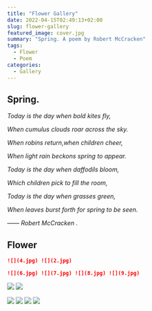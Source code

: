 ```yaml
---
title: "Flower Gallery"
date: 2022-04-15T02:49:13+02:00
slug: flower-gallery
featured_image: cover.jpg
summary: "Spring. A poem by Robert McCracken"
tags:
  - Flower
  - Poem
categories:
  - Gallery
---
```


## Spring.

*Today is the day when bold kites fly,*

*When cumulus clouds roar across the sky.*

*When robins return,when children cheer,*

*When light rain beckons spring to appear.*

*Today is the day when daffodils bloom,*

*Which children pick to fill the room,*

*Today is the day when grasses green,*

*When leaves burst forth for spring to be seen.*

*—— Robert McCracken .*

## Flower

```markdown
![](4.jpg) ![](2.jpg)

![](6.jpg) ![](7.jpg) ![](8.jpg) ![](9.jpg)
```

![](4.jpg) ![](2.jpg)

![](6.jpg) ![](7.jpg) ![](8.jpg) ![](9.jpg)

